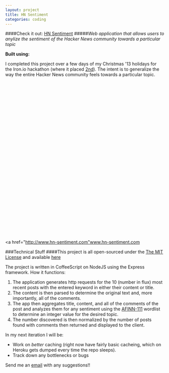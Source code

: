 ```yaml
---
layout: project
title: HN Sentiment
categories: coding
---
```


####Check it out: [HN Sentiment](http://hn-sentiment.com)
#####*Web application that allows users to anylize the sentiment of the Hacker News community towards a particular topic*

<p><strong>Built using:</strong>&nbsp;&nbsp;<span title="Node.js" class="pict-prog-nodejs01 fa-2x"> </span>&nbsp;<span title="CoffeeScript" class="pict-prog-coffeescr fa-2x"> </span>&nbsp;<span title="JQuery" class="pict-prog-jquery fa-2x"> </span>&nbsp;<span title="HTML5" class="pict-html5-01 fa-2x"> </span>&nbsp;<span title="CSS3" class="pict-css3-01 fa-2x"> </span></p>

I completed this project over a few days of my Christmas '13 holidays for the Iron.io hackathon (where it placed [2nd](http://blog.iron.io/2014/01/holiday-hack-winners.html)). The intent is to generalize the way the entire Hacker News community feels towards a particular topic.


<!-- abridge -->

<object data=http://www.hn-sentiment.com width="100%" height="500px"> <embed src=http://www.hn-sentiment.com width="100%" height="500px"> </embed> <a href="http://www.hn-sentiment.com"www.hn-sentiment.com</a> </object>

###Technical Stuff
####This project is all open-sourced under the [The MIT License](https://github.com/mgingras/HN-Sentiment/blob/master/LICENSE)  and available [here](https://github.com/mgingras/HN-Sentiment)

The project is written in CoffeeScript on NodeJS using the Express framework.
How it functions:

1. The application generates http requests for the 10 (number in flux) most recent posts with the entered keyword in either their content or title.
2. The content is then parsed to determine the original text and, more importantly, all of the comments.
3. The app then aggregates title, content, and all of the comments of the post and analyzes them for any sentiment using the [AFINN-111](http://www2.imm.dtu.dk/pubdb/views/publication_details.php?id=6010) wordlist to determine an integer value for the desired topic.
4. The number discovered is then normalized by the number of posts found with comments then returned and displayed to the client.

In my next iteration I will be:

- Work on *better* caching (right now have fairly basic cacheing, which on Heroku gets dumped every time the repo sleeps).
- Track down any bottlenecks or bugs

Send me an <a href="mailto:martin@mgingras.ca?Subject=HN-Sentiment" title="HN-Sentiment">email</a> with any suggestions!!